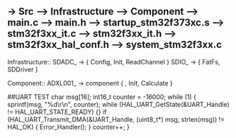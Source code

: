 -> Src
--> Infrastructure
--> Component
--> main.c
--> main.h
--> startup_stm32f373xc.s
--> stm32f3xx_it.c
--> stm32f3xx_it.h
--> stm32f3xx_hal_conf.h
--> system_stm32f3xx.c
------------------------------------------------------------

Infrastructure::
SDADC_ -> { Config, Init, ReadChannel }
SDIO_ -> { FatFs, SDDriver }

Component::
ADXL001_ -> component { , Init, Calculate }



##UART TEST
	char msg[16];
	int16_t counter = -16000;
	while (1)
	{
		sprintf(msg, "%d\r\n", counter);
		while (HAL_UART_GetState(&UART_Handle) != HAL_UART_STATE_READY) {}
		if (HAL_UART_Transmit_DMA(&UART_Handle, (uint8_t*) msg, strlen(msg)) != HAL_OK)
		{
			Error_Handler();
		}
		counter++;
	}
